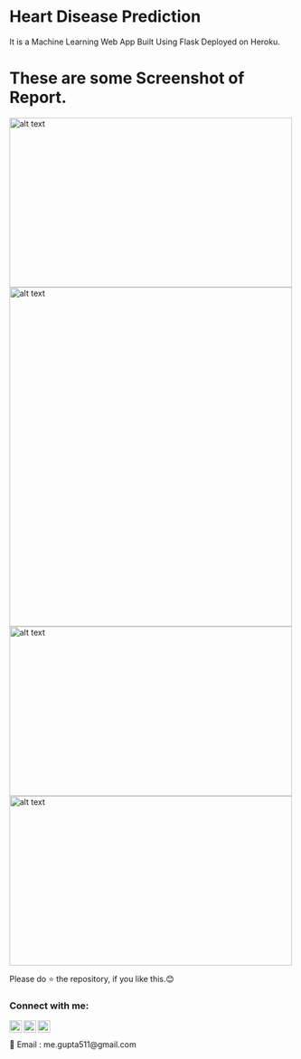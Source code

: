 # Heart Disease Prediction

It is a Machine Learning Web App Built Using Flask Deployed on Heroku.


# These are some Screenshot of Report.
<img src="https://github.com/abhi-511/Heart-Disease-Prediction-API/blob/main/Screenshots/S1.png" alt="alt text" height=300 width="500"/>       <img src="https://github.com/abhi-511/Heart-Disease-Prediction-API/blob/main/Screenshots/S2.png" alt="alt text" height=600 width="500"/>       <img src="https://github.com/abhi-511/Heart-Disease-Prediction-API/blob/main/Screenshots/S3.png" alt="alt text" height=300 width="500"/>       <img src="https://github.com/abhi-511/Heart-Disease-Prediction-API/blob/main/Screenshots/S4.png" alt="alt text" height=300 width="500"/>      

Please do ⭐ the repository, if you like this.😊


### Connect with me:


[<img align="left" alt="codeSTACKr | Twitter" width="22px" src="https://cdn.jsdelivr.net/npm/simple-icons@v3/icons/twitter.svg" />][twitter]
[<img align="left" alt="codeSTACKr | LinkedIn" width="22px" src="https://cdn.jsdelivr.net/npm/simple-icons@v3/icons/linkedin.svg" />][linkedin]
[<img align="left" alt="codeSTACKr | Instagram" width="22px" src="https://cdn.jsdelivr.net/npm/simple-icons@v3/icons/instagram.svg" />][instagram]

<br />

<br />
 📧 Email : me.gupta511@gmail.com




[twitter]: https://twitter.com/Abhijit89577918
[instagram]: https://www.instagram.com/_abhijit_gupta_/
[linkedin]: https://www.linkedin.com/in/abhijit-gupta-764a96209/

